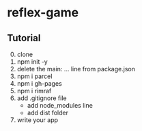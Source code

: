 # reflex-game

## Tutorial

0. clone
1. npm init -y
2. delete the main: ... line from package.json
3. npm i parcel
4. npm i gh-pages
5. npm i rimraf
6. add .gitignore file
   - add node_modules line
   - add dist folder
7. write your app
